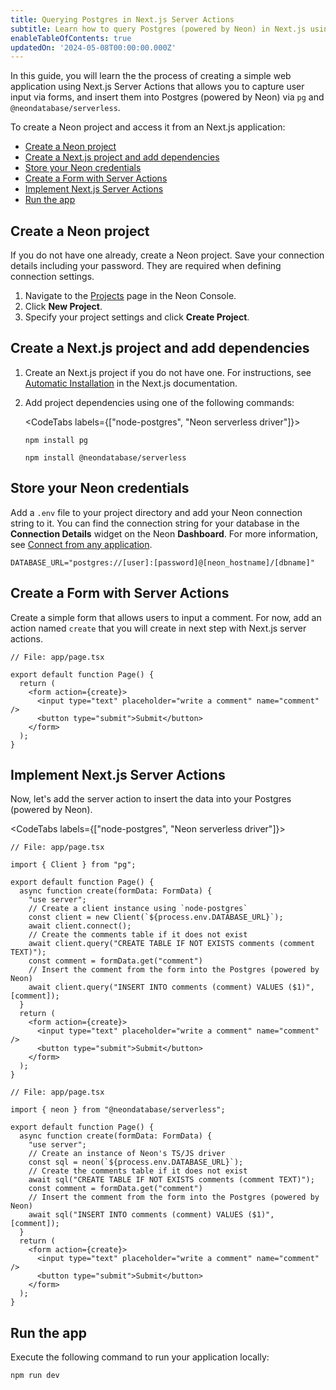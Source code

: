 ```yaml
---
title: Querying Postgres in Next.js Server Actions
subtitle: Learn how to query Postgres (powered by Neon) in Next.js using Server Actions
enableTableOfContents: true
updatedOn: '2024-05-08T00:00:00.000Z'
---
```


In this guide, you will learn the the process of creating a simple web application using Next.js Server Actions that allows you to capture user input via forms, and insert them into Postgres (powered by Neon) via `pg` and `@neondatabase/serverless`.

To create a Neon project and access it from an Next.js application:

- [Create a Neon project](#create-a-neon-project)
- [Create a Next.js project and add dependencies](#create-a-nextjs-project-and-add-dependencies)
- [Store your Neon credentials](#store-your-neon-credentials)
- [Create a Form with Server Actions](#create-a-form-with-server-actions)
- [Implement Next.js Server Actions](#implement-nextjs-server-actions)
- [Run the app](#run-the-app)

## Create a Neon project

If you do not have one already, create a Neon project. Save your connection details including your password. They are required when defining connection settings.

1. Navigate to the [Projects](https://console.neon.tech/app/projects) page in the Neon Console.
2. Click **New Project**.
3. Specify your project settings and click **Create Project**.

## Create a Next.js project and add dependencies

1. Create an Next.js project if you do not have one. For instructions, see [Automatic Installation](https://nextjs.org/docs/getting-started/installation#automatic-installation) in the Next.js documentation.

2. Add project dependencies using one of the following commands:

    <CodeTabs labels={["node-postgres", "Neon serverless driver"]}>

      ```shell
      npm install pg
      ```

      ```shell
      npm install @neondatabase/serverless
      ```

    </CodeTabs>

## Store your Neon credentials

Add a `.env` file to your project directory and add your Neon connection string to it. You can find the connection string for your database in the **Connection Details** widget on the Neon **Dashboard**. For more information, see [Connect from any application](/docs/connect/connect-from-any-app).

```shell shouldWrap
DATABASE_URL="postgres://[user]:[password]@[neon_hostname]/[dbname]"
```

## Create a Form with Server Actions

Create a simple form that allows users to input a comment. For now, add an action named `create` that you will create in next step with Next.js server actions.

```tsx
// File: app/page.tsx

export default function Page() {
  return (
    <form action={create}>
      <input type="text" placeholder="write a comment" name="comment" />
      <button type="submit">Submit</button>
    </form>
  );
}
```

## Implement Next.js Server Actions

Now, let's add the server action to insert the data into your Postgres (powered by Neon).

<CodeTabs labels={["node-postgres", "Neon serverless driver"]}>

  ```tsx {3,6-16}
  // File: app/page.tsx

  import { Client } from "pg";

  export default function Page() {
    async function create(formData: FormData) {
      "use server";
      // Create a client instance using `node-postgres`
      const client = new Client(`${process.env.DATABASE_URL}`);
      await client.connect();
      // Create the comments table if it does not exist
      await client.query("CREATE TABLE IF NOT EXISTS comments (comment TEXT)");
      const comment = formData.get("comment")
      // Insert the comment from the form into the Postgres (powered by Neon)
      await client.query("INSERT INTO comments (comment) VALUES ($1)", [comment]);
    }
    return (
      <form action={create}>
        <input type="text" placeholder="write a comment" name="comment" />
        <button type="submit">Submit</button>
      </form>
    );
  }
  ```

  ```tsx {3,6-15}
  // File: app/page.tsx

  import { neon } from "@neondatabase/serverless";

  export default function Page() {
    async function create(formData: FormData) {
      "use server";
      // Create an instance of Neon's TS/JS driver
      const sql = neon(`${process.env.DATABASE_URL}`);
      // Create the comments table if it does not exist
      await sql("CREATE TABLE IF NOT EXISTS comments (comment TEXT)");
      const comment = formData.get("comment")
      // Insert the comment from the form into the Postgres (powered by Neon)
      await sql("INSERT INTO comments (comment) VALUES ($1)", [comment]);
    }
    return (
      <form action={create}>
        <input type="text" placeholder="write a comment" name="comment" />
        <button type="submit">Submit</button>
      </form>
    );
  }
  ```

## Run the app

Execute the following command to run your application locally:

```shell
npm run dev
```

</CodeTabs>

<NeedHelp />